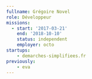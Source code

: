 ```yaml
---
fullname: Grégoire Novel
role: Développeur
missions:
  - start: '2017-03-21'
    end: '2018-10-10'
    status: independent
    employer: octo
startups:
    - demarches-simplifiees.fr
previously:
    - eva
---
```


